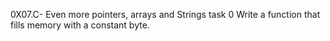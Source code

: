 0X07.C- Even more pointers, arrays and Strings
task 0 Write a function that fills memory with a constant byte.
